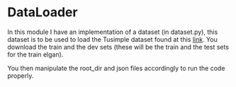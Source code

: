 # DataLoader

In this module I have an implementation of a dataset (in dataset.py), this dataset is to be used to load the Tusimple dataset found at this [link](https://github.com/TuSimple/tusimple-benchmark/issues/3). You download the train and the dev sets (these will be the train and the test sets for the train elgan).

You then manipulate the root_dir and json files accordingly to run the code properly.
